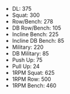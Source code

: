 * DL: 375
*  Squat: 300
*  Row/Bench: 278
*  DB Row/Bench: 105
*  Incline Bench: 225
*  Incline DB Bench: 85
*  Military: 220
*  DB Military: 85
*  Push Up: 75
*  Pull Up: 24
*  1RPM Squat: 625
*  1RPM Row: 500
*  1RPM Bench: 460

